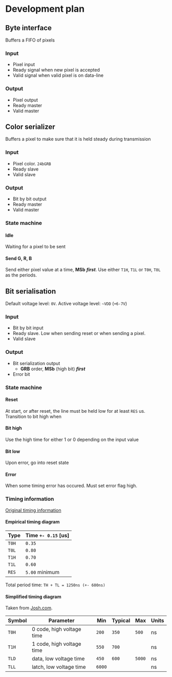 # Development plan

## Byte interface
Buffers a FIFO of pixels

### Input
* Pixel input
* Ready signal when new pixel is accepted
* Valid signal when valid pixel is on data-line

### Output
* Pixel output
* Ready master
* Valid master

## Color serializer
Buffers a pixel to make sure that it is held steady during transmission

### Input
* Pixel color. `24bGRB`
* Ready slave
* Valid slave

### Output
* Bit by bit output
* Ready master
* Valid master

### State machine
#### Idle
Waiting for a pixel to be sent
#### Send G, R, B
Send either pixel value at a time, **MSb** ***first***. Use either `T1H`, `T1L` or `T0H`, `T0L` as the periods.

## Bit serialisation
Default voltage level: `0V`. Active voltage level: `~VDD` (`+6-7V`)

### Input
* Bit by bit input
* Ready slave. Low when sending reset or when sending a pixel.
* Valid slave

### Output
* Bit serialization output
  * **GRB** order, **MSb** (high bit) ***first***
* Error bit

### State machine
#### Reset
At start, or after reset, the line must be held low for at least `RES` us. Transition to bit high when
#### Bit high
Use the high time for either 1 or 0 depending on the input value
#### Bit low
Upon error, go into reset state
#### Error
When some timing error has occured. Must set error flag high.

### Timing information
[Original timing information](https://cdn-shop.adafruit.com/datasheets/WS2812.pdf)

#### Empirical timing diagram
| Type   | Time `+- 0.15` [us] |
|--------|---------------------|
| `T0H`  | `0.35`              |
| `T0L`  | `0.80`              |
| `T1H`  | `0.70`              |
| `T1L`  | `0.60`              |
| `RES`  | `5.00` minimum      |
Total period time: `TH + TL = 1250ns (+- 600ns)`

#### Simplified timing diagram
Taken from [Josh.com](https://wp.josh.com/2014/05/13/ws2812-neopixels-are-not-so-finicky-once-you-get-to-know-them/).

| Symbol |  Parameter                | Min     | Typical   | Max    | Units |
|--------|---------------------------|---------|-----------|--------|-------|
| `T0H`  | 0 code, high voltage time | `200`   | `350`     | `500`  |   ns  |
| `T1H`  | 1 code, high voltage time | `550`   | `700`     |        |   ns  |
| `TLD`  | data, low voltage time    | `450`   | `600`     | `5000` |   ns  |
| `TLL`  | latch, low voltage time   | `6000`  |           |        |   ns  |
